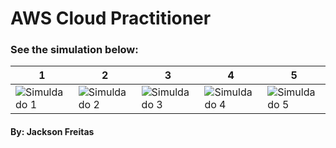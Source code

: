 # AWS Cloud Practitioner 
### See the simulation below:


| 1 | 2 | 3 | 4 | 5 |
|---|---|---|---|---|
|![Simuldado 1]()|![Simuldado 2]()|![Simuldado 3]()|![Simuldado 4]()|![Simuldado 5]()|

#### By: Jackson Freitas 


